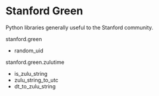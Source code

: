 # Stanford Green

Python libraries generally useful to the Stanford community.

stanford.green
  - random_uid

stanford.green.zulutime
  - is_zulu_string
  - zulu_string_to_utc
  - dt_to_zulu_string

